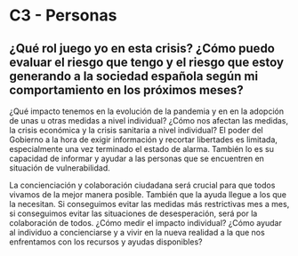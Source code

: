 # C3 - Personas


## ¿Qué rol juego yo en esta crisis? ¿Cómo puedo evaluar el riesgo que tengo y el riesgo que estoy generando a la sociedad española según mi comportamiento en los próximos meses?


¿Qué impacto tenemos en la evolución de la pandemia y en en la adopción de unas u otras medidas a nivel individual? ¿Cómo nos afectan las medidas, la crisis económica y la crisis sanitaria a nivel individual? El poder del Gobierno a la hora de exigir información y recortar libertades es limitada, especialmente una vez terminado el estado de alarma. También lo es su capacidad de informar y ayudar a las personas que se encuentren en situación de vulnerabilidad.

La concienciación y colaboración ciudadana será crucial para que todos vivamos de la mejor manera posible. También que la ayuda llegue a los que la necesitan. Si conseguimos evitar las medidas más restrictivas mes a mes, si conseguimos evitar las situaciones de desesperación, será por la colaboración de todos. ¿Cómo medir el impacto individual? ¿Cómo ayudar al individuo a concienciarse y a vivir en la nueva realidad a la que nos enfrentamos con los recursos y ayudas disponibles?